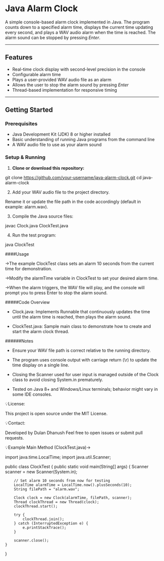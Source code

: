 # Java Alarm Clock

A simple console-based alarm clock implemented in Java. The program counts down to a specified alarm time, displays the current time updating every second, and plays a WAV audio alarm when the time is reached. The alarm sound can be stopped by pressing *Enter*.

---

## Features

- Real-time clock display with second-level precision in the console
- Configurable alarm time
- Plays a user-provided WAV audio file as an alarm
- Allows the user to stop the alarm sound by pressing *Enter*
- Thread-based implementation for responsive timing

---

## Getting Started

### Prerequisites

- Java Development Kit (JDK) 8 or higher installed
- Basic understanding of running Java programs from the command line
- A WAV audio file to use as your alarm sound

### Setup & Running

1. **Clone or download this repository:**

git clone https://github.com/your-username/java-alarm-clock.git
cd java-alarm-clock

2. Add your WAV audio file to the project directory.

Rename it or update the file path in the code accordingly (default in example: alarm.wav).

3. Compile the Java source files:

 javac Clock.java ClockTest.java

4. Run the test program:

java ClockTest

####Usage

->The example ClockTest class sets an alarm 10 seconds from the current time for demonstration.

->Modify the alarmTime variable in ClockTest to set your desired alarm time.

->When the alarm triggers, the WAV file will play, and the console will prompt you to press Enter to stop the alarm sound.

#####Code Overview 

* Clock.java: Implements Runnable that continuously updates the time until the alarm time is reached, then plays the alarm sound.

* ClockTest.java: Sample main class to demonstrate how to create and start the alarm clock thread.

######Notes

+ Ensure your WAV file path is correct relative to the running directory.

+ The program uses console output with carriage return (\r) to update the time display on a single line.

+ Closing the Scanner used for user input is managed outside of the Clock class to avoid closing System.in prematurely.

+ Tested on Java 8+ and Windows/Linux terminals; behavior might vary in some IDE consoles.

💡License:

This project is open source under the MIT License.

💡Contact:

Developed by Dulan Dhanush
Feel free to open issues or submit pull requests.

💡Example Main Method (ClockTest.java)->

import java.time.LocalTime;
import java.util.Scanner;

public class ClockTest {
    public static void main(String[] args) {
        Scanner scanner = new Scanner(System.in);

        // Set alarm 10 seconds from now for testing
        LocalTime alarmTime = LocalTime.now().plusSeconds(10);
        String filePath = "alarm.wav";

        Clock clock = new Clock(alarmTime, filePath, scanner);
        Thread clockThread = new Thread(clock);
        clockThread.start();

        try {
            clockThread.join();
        } catch (InterruptedException e) {
            e.printStackTrace();
        }

        scanner.close();
    }
}


